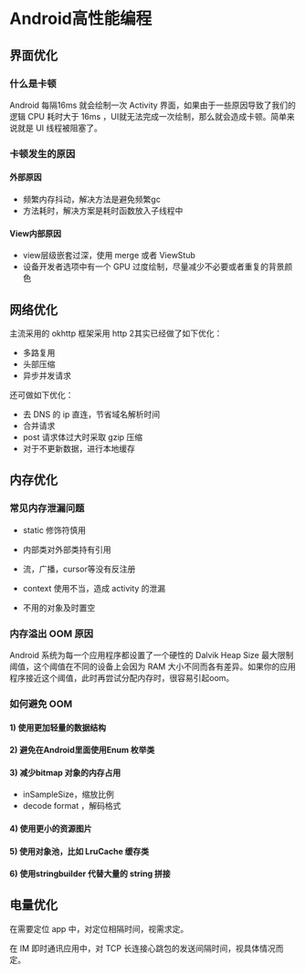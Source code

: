 # Android高性能编程

## 界面优化

### 什么是卡顿

Android 每隔16ms 就会绘制一次 Activity 界面，如果由于一些原因导致了我们的逻辑 CPU 耗时大于 16ms ，UI就无法完成一次绘制，那么就会造成卡顿。简单来说就是 UI 线程被阻塞了。

### 卡顿发生的原因

#### 外部原因

* 频繁内存抖动，解决方法是避免频繁gc
* 方法耗时，解决方案是耗时函数放入子线程中

#### View内部原因

* view层级嵌套过深，使用 merge 或者 ViewStub 
* 设备开发者选项中有一个 GPU 过度绘制，尽量减少不必要或者重复的背景颜色



## 网络优化

主流采用的 okhttp 框架采用 http 2其实已经做了如下优化：

* 多路复用
* 头部压缩
* 异步并发请求



还可做如下优化：

* 去 DNS 的 ip 直连，节省域名解析时间
* 合并请求
* post 请求体过大时采取 gzip 压缩
* 对于不更新数据，进行本地缓存



## 内存优化

### 常见内存泄漏问题

* static 修饰符慎用
* 内部类对外部类持有引用
* 流，广播，cursor等没有反注册
* context 使用不当，造成 activity 的泄漏

* 不用的对象及时置空

### 内存溢出 OOM 原因

Android 系统为每一个应用程序都设置了一个硬性的 Dalvik Heap Size 最大限制阈值，这个阈值在不同的设备上会因为 RAM 大小不同而各有差异。如果你的应用程序接近这个阈值，此时再尝试分配内存时，很容易引起oom。

### 如何避免 OOM

#### 1) 使用更加轻量的数据结构

#### 2) 避免在Android里面使用Enum 枚举类

#### 3) 减少bitmap 对象的内存占用

* inSampleSize，缩放比例
* decode format ，解码格式

#### 4) 使用更小的资源图片

#### 5) 使用对象池，比如 LruCache 缓存类

#### 6) 使用stringbuilder 代替大量的 string 拼接



## 电量优化

在需要定位 app 中，对定位相隔时间，视需求定。

在 IM 即时通讯应用中，对 TCP 长连接心跳包的发送间隔时间，视具体情况而定。

